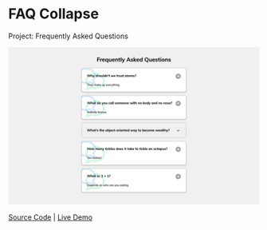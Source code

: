 # FAQ Collapse

Project: Frequently Asked Questions

![cover](cover.png)

[Source Code](./README.md) | [Live Demo](https://gattuso.dev/js-projects/faq-collapse/index)
